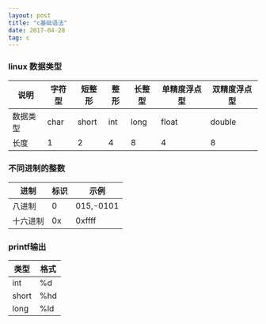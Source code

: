 ```yaml
---
layout: post
title: "c基础语法"
date: 2017-04-28
tag: c
---   
```


### linux 数据类型  

说明|字符型|短整形|整形|长整型|单精度浮点型|双精度浮点型  
--|---|---|---|---|---|--
数据类型|char|short|int|long|float|double  
长度|1|2|4|8|4|8


### 不同进制的整数

进制  |标识   |  示例
--|---|--
  八进制|0   |015,-0101
  十六进制|0x   |0xffff

### printf输出

类型  | 格式  
--|--
int  | %d  
short  |   %hd
long | %ld
